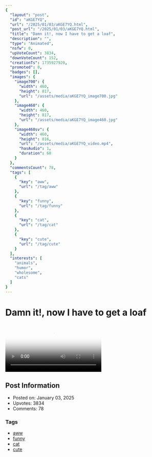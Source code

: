 ```yaml
---
{
  "layout": "post",
  "id": "aKGE7YQ",
  "url": "/2025/01/03/aKGE7YQ.html",
  "post_url": "/2025/01/03/aKGE7YQ.html",
  "title": "Damn it!, now I have to get a loaf",
  "description": "",
  "type": "Animated",
  "nsfw": 0,
  "upVoteCount": 3834,
  "downVoteCount": 152,
  "creationTs": 1735927920,
  "promoted": 0,
  "badges": [],
  "images": {
    "image700": {
      "width": 460,
      "height": 817,
      "url": "/assets/media/aKGE7YQ_image700.jpg"
    },
    "image460": {
      "width": 460,
      "height": 817,
      "url": "/assets/media/aKGE7YQ_image460.jpg"
    },
    "image460sv": {
      "width": 460,
      "height": 816,
      "url": "/assets/media/aKGE7YQ_video.mp4",
      "hasAudio": 1,
      "duration": 60
    }
  },
  "commentsCount": 78,
  "tags": [
    {
      "key": "aww",
      "url": "/tag/aww"
    },
    {
      "key": "funny",
      "url": "/tag/funny"
    },
    {
      "key": "cat",
      "url": "/tag/cat"
    },
    {
      "key": "cute",
      "url": "/tag/cute"
    }
  ],
  "interests": [
    "animals",
    "humor",
    "wholesome",
    "cats"
  ]
}
---
```


# Damn it!, now I have to get a loaf

<video controls playsinline loop poster="/assets/media/aKGE7YQ_image460.jpg">
  <source src="/assets/media/aKGE7YQ_video.mp4" type="video/mp4">
  Your browser does not support the video tag.
</video>

## Post Information

- Posted on: January 03, 2025
- Upvotes: 3834
- Comments: 78

### Tags

- [aww](/tag/aww)
- [funny](/tag/funny)
- [cat](/tag/cat)
- [cute](/tag/cute)
